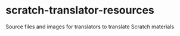# scratch-translator-resources
Source files and images for translators to translate Scratch materials
